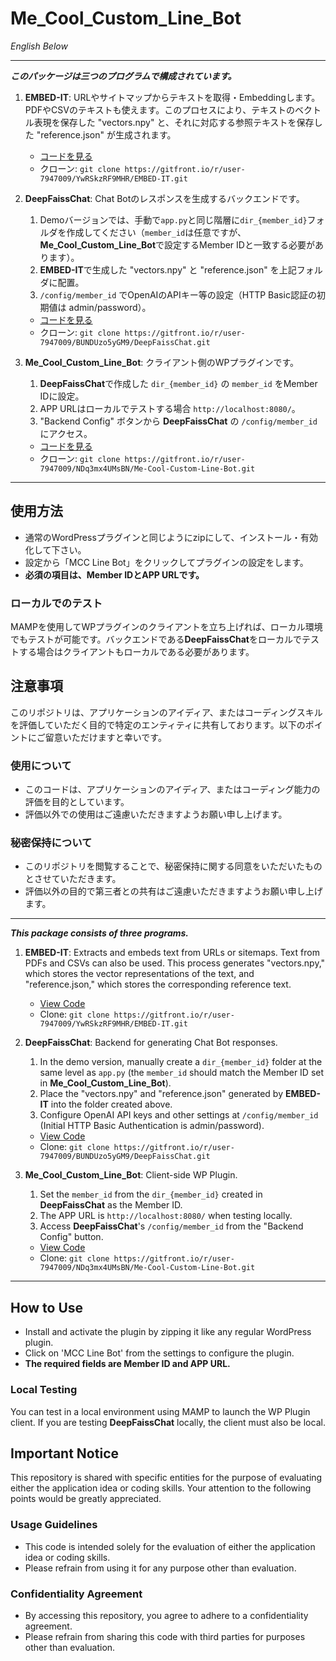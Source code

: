 # Me_Cool_Custom_Line_Bot

*English Below*

---

***このパッケージは三つのプログラムで構成されています。***

1. **EMBED-IT**: URLやサイトマップからテキストを取得・Embeddingします。PDFやCSVのテキストも使えます。このプロセスにより、テキストのベクトル表現を保存した "vectors.npy" と、それに対応する参照テキストを保存した "reference.json" が生成されます。
   - [コードを見る](https://gitfront.io/r/user-7947009/YwRSkzRF9MHR/EMBED-IT/)
   - クローン: `git clone https://gitfront.io/r/user-7947009/YwRSkzRF9MHR/EMBED-IT.git`

2. **DeepFaissChat**: Chat Botのレスポンスを生成するバックエンドです。
   1. Demoバージョンでは、手動で`app.py`と同じ階層に`dir_{member_id}`フォルダを作成してください（`member_id`は任意ですが、**Me_Cool_Custom_Line_Bot**で設定するMember IDと一致する必要があります）。
   2. **EMBED-IT**で生成した "vectors.npy" と "reference.json" を上記フォルダに配置。
   3. `/config/member_id` でOpenAIのAPIキー等の設定（HTTP Basic認証の初期値は admin/password）。
   - [コードを見る](https://gitfront.io/r/user-7947009/BUNDUzo5yGM9/DeepFaissChat/)
   - クローン: `git clone https://gitfront.io/r/user-7947009/BUNDUzo5yGM9/DeepFaissChat.git`

3. **Me_Cool_Custom_Line_Bot**: クライアント側のWPプラグインです。
   1. **DeepFaissChat**で作成した `dir_{member_id}` の `member_id` をMember IDに設定。
   2. APP URLはローカルでテストする場合 `http://localhost:8080/`。
   3. "Backend Config" ボタンから **DeepFaissChat** の `/config/member_id` にアクセス。
   - [コードを見る](https://gitfront.io/r/user-7947009/NDq3mx4UMsBN/Me-Cool-Custom-Line-Bot/)
   - クローン: `git clone https://gitfront.io/r/user-7947009/NDq3mx4UMsBN/Me-Cool-Custom-Line-Bot.git`

---

## 使用方法

- 通常のWordPressプラグインと同じようにzipにして、インストール・有効化して下さい。
- 設定から「MCC Line Bot」をクリックしてプラグインの設定をします。
- **必須の項目は、Member IDとAPP URLです。**

### ローカルでのテスト
MAMPを使用してWPプラグインのクライアントを立ち上げれば、ローカル環境でもテストが可能です。バックエンドである**DeepFaissChat**をローカルでテストする場合はクライアントもローカルである必要があります。

## 注意事項

このリポジトリは、アプリケーションのアイディア、またはコーディングスキルを評価していただく目的で特定のエンティティに共有しております。以下のポイントにご留意いただけますと幸いです。

### 使用について

- このコードは、アプリケーションのアイディア、またはコーディング能力の評価を目的としています。
- 評価以外での使用はご遠慮いただきますようお願い申し上げます。

### 秘密保持について

- このリポジトリを閲覧することで、秘密保持に関する同意をいただいたものとさせていただきます。
- 評価以外の目的で第三者との共有はご遠慮いただきますようお願い申し上げます。

---

***This package consists of three programs.***

1. **EMBED-IT**: Extracts and embeds text from URLs or sitemaps. Text from PDFs and CSVs can also be used. This process generates "vectors.npy," which stores the vector representations of the text, and "reference.json," which stores the corresponding reference text.
   - [View Code](https://gitfront.io/r/user-7947009/YwRSkzRF9MHR/EMBED-IT/)
   - Clone: `git clone https://gitfront.io/r/user-7947009/YwRSkzRF9MHR/EMBED-IT.git`

2. **DeepFaissChat**: Backend for generating Chat Bot responses.
   1. In the demo version, manually create a `dir_{member_id}` folder at the same level as `app.py` (the `member_id` should match the Member ID set in **Me_Cool_Custom_Line_Bot**).
   2. Place the "vectors.npy" and "reference.json" generated by **EMBED-IT** into the folder created above.
   3. Configure OpenAI API keys and other settings at `/config/member_id` (Initial HTTP Basic Authentication is admin/password).
   - [View Code](https://gitfront.io/r/user-7947009/BUNDUzo5yGM9/DeepFaissChat/)
   - Clone: `git clone https://gitfront.io/r/user-7947009/BUNDUzo5yGM9/DeepFaissChat.git`

3. **Me_Cool_Custom_Line_Bot**: Client-side WP Plugin.
   1. Set the `member_id` from the `dir_{member_id}` created in **DeepFaissChat** as the Member ID.
   2. The APP URL is `http://localhost:8080/` when testing locally.
   3. Access **DeepFaissChat**'s `/config/member_id` from the "Backend Config" button.
   - [View Code](https://gitfront.io/r/user-7947009/NDq3mx4UMsBN/Me-Cool-Custom-Line-Bot/)
   - Clone: `git clone https://gitfront.io/r/user-7947009/NDq3mx4UMsBN/Me-Cool-Custom-Line-Bot.git`

---

## How to Use

- Install and activate the plugin by zipping it like any regular WordPress plugin.
- Click on 'MCC Line Bot' from the settings to configure the plugin.
- **The required fields are Member ID and APP URL.**

### Local Testing
You can test in a local environment using MAMP to launch the WP Plugin client. If you are testing **DeepFaissChat** locally, the client must also be local.

## Important Notice

This repository is shared with specific entities for the purpose of evaluating either the application idea or coding skills. Your attention to the following points would be greatly appreciated.

### Usage Guidelines

- This code is intended solely for the evaluation of either the application idea or coding skills.
- Please refrain from using it for any purpose other than evaluation.

### Confidentiality Agreement

- By accessing this repository, you agree to adhere to a confidentiality agreement.
- Please refrain from sharing this code with third parties for purposes other than evaluation.
